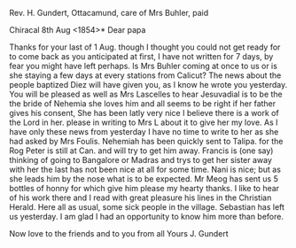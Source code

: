 Rev. H. Gundert, Ottacamund, care of Mrs Buhler, paid

 Chiracal 8th Aug <1854>*
Dear papa

Thanks for your last of 1 Aug. though I thought you could not get ready for to come back as you anticipated at first, I have not written for 7 days, by fear you might have left perhaps. Is Mrs Buhler coming at once to us or is she staying a few days at every stations from Calicut? The news about the people baptized Diez will have given you, as I know he wrote you yesterday. You will be pleased as well as Mrs Lascelles to hear Jesuvadial is to be the the bride of Nehemia she loves him and all seems to be right if her father gives his consent, She has been latly very nice I believe there is a work of the Lord in her. please in writing to Mrs L about it to give her my love. As I have only these news from yesterday I have no time to write to her as she had asked by Mrs Foulis. Nehemiah has been quickly sent to Talipa. for the Rog Peter is still at Can. and will try to get him away. 
Francis is (one say) thinking of going to Bangalore or Madras and trys to get her sister away with her the last has not been nice at all for some time. Nani is nice; but as she leads him by the nose what is to be expected. Mr Meog has sent us 5 bottles of honny for which give him please my hearty thanks. I like to hear of his work there and I read with great pleasure his lines in the Christian Herald. Here all as usual, some sick people in the village. Sebastian has left us yesterday. I am glad I had an opportunity to know him more than before.

Now love to the friends and to you from all
 Yours J. Gundert

